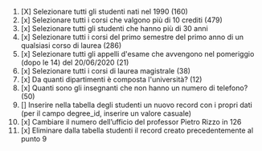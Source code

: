 1. [X] Selezionare tutti gli studenti nati nel 1990 (160)
2. [x] Selezionare tutti i corsi che valgono più di 10 crediti (479)
3. [x] Selezionare tutti gli studenti che hanno più di 30 anni
4. [x] Selezionare tutti i corsi del primo semestre del primo anno di un qualsiasi corso di
laurea (286)
5. [x] Selezionare tutti gli appelli d'esame che avvengono nel pomeriggio (dopo le 14) del
20/06/2020 (21)
6. [x] Selezionare tutti i corsi di laurea magistrale (38)
7. [x] Da quanti dipartimenti è composta l'università? (12)
8. [x] Quanti sono gli insegnanti che non hanno un numero di telefono? (50)
9. [] Inserire nella tabella degli studenti un nuovo record con i propri dati (per il campo
degree_id, inserire un valore casuale)
10. [x] Cambiare il numero dell’ufficio del professor Pietro Rizzo in 126
11. [x] Eliminare dalla tabella studenti il record creato precedentemente al punto 9
